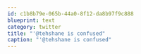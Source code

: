 ```yaml
---
id: c1b8b79e-065b-44a0-8f12-da8b97f9c888
blueprint: text
category: twitter
title: "'@tehshane is confused"
caption: "'@tehshane is confused"
---
```

